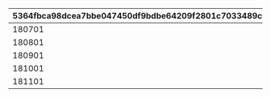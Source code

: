 |5364fbca98dcea7bbe047450df9bdbe64209f2801c7033489c5dc3e3699e331a|4eec6a662c433cf814f107f4ec51a822e944b41ac643d0413943017194fece98|44fa1381e347f6890ec6842d0e6dfdc1baddd82b936ac3cd87afde6e7d2653b4|39827bf3dfb8282ef9e629c580996f744990f1dbb5a4a54e159bb0b7b6c31492|080734678fcea9c92090d90786fdd55944c8387a748149be4de06300c86726ef|6f0d9348999814cc4e5e23bf234cf553ad500dcd535842a55dc542fee0f0abb6|
| --- | --- | --- | --- | --- | --- |
|180701|vo_cmn_180811_mypage_004|vo_cmn_180711_mypage_001||||
|180801|vo_cmn_180811_mypage_004|vo_cmn_180811_mypage_001||vo_cmn_180811_mypage_007||
|180901|vo_cmn_180911_mypage_004|vo_cmn_180911_mypage_001||||
|181001|vo_cmn_181011_mypage_004|vo_cmn_181011_mypage_001||||
|181101|vo_cmn_181111_mypage_004|vo_cmn_181111_mypage_001||||